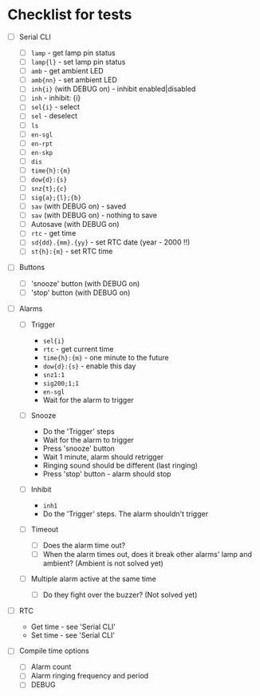 # Checklist for tests
- [ ] Serial CLI
    - [ ] `lamp` - get lamp pin status
    - [ ] `lamp{l}` - set lamp pin status
    - [ ] `amb` - get ambient LED
    - [ ] `amb{nn}` - set ambient LED
    - [ ] `inh{i}` (with DEBUG on) - inhibit enabled|disabled
    - [ ] `inh` - inhibit: {i}
    - [ ] `sel{i}` - select
    - [ ] `sel` - deselect
    - [ ] `ls`
    - [ ] `en-sgl`
    - [ ] `en-rpt`
    - [ ] `en-skp`
    - [ ] `dis`
    - [ ] `time{h}:{m}`
    - [ ] `dow{d}:{s}`
    - [ ] `snz{t};{c}`
    - [ ] `sig{a};{l};{b}`
    - [ ] `sav` (with DEBUG on) - saved
    - [ ] `sav` (with DEBUG on) - nothing to save
    - [ ] Autosave (with DEBUG on)
    - [ ] `rtc` - get time
    - [ ] `sd{dd}.{mm}.{yy}` - set RTC date (year - 2000 !!)
    - [ ] `st{h}:{m}` - set RTC time

- [ ] Buttons
    - [ ] 'snooze' button (with DEBUG on)
    - [ ] 'stop' button (with DEBUG on)

- [ ] Alarms
    - [ ] Trigger
        - `sel{i}`
        - `rtc` - get current time
        - `time{h}:{m}` - one minute to the future
        - `dow{d}:{s}` - enable this day
        - `snz1:1`
        - `sig200;1;1`
        - `en-sgl`
        - Wait for the alarm to trigger

    - [ ] Snooze
        - Do the 'Trigger' steps
        - Wait for the alarm to trigger
        - Press 'snooze' button
        - Wait 1 minute, alarm should retrigger
        - Ringing sound should be different (last ringing)
        - Press 'stop' button - alarm should stop

    - [ ] Inhibit
        - `inh1`
        - Do the 'Trigger' steps. The alarm shouldn't trigger

    - [ ] Timeout
        - [ ] Does the alarm time out?
        - [ ] When the alarm times out, does it break other alarms' lamp and
              ambient? (Ambient is not solved yet)

    - [ ] Multiple alarm active at the same time
        - [ ] Do they fight over the buzzer? (Not solved yet)

- [ ] RTC
    - Get time - see 'Serial CLI'
    - Set time - see 'Serial CLI'

- [ ] Compile time options
    - [ ] Alarm count
    - [ ] Alarm ringing frequency and period
    - [ ] DEBUG

